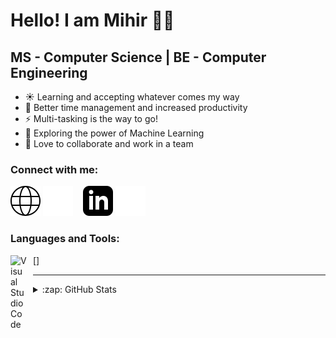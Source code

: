 # Hello! I am Mihir 🙋‍♂️

## MS - Computer Science | BE - Computer Engineering

- ☀️ Learning and accepting whatever comes my way
- 🥅 Better time management and increased productivity
- ⚡ Multi-tasking is the way to go!
- 🎰 Exploring the power of Machine Learning
- 👬 Love to collaborate and work in a team

### Connect with me:

[![website](./img/globe-light.svg)](http://www.mihirbhansali.com#gh-light-mode-only)
[![website](./img/globe-dark.svg)](http://www.mihirbhansali.com#gh-dark-mode-only)
&nbsp;&nbsp;
[![website](./img/linkedin-light.svg)](https://linkedin.com/in/mihirbhansali#gh-light-mode-only)
[![website](./img/linkedin-dark.svg)](https://linkedin.com/in/mihirbhansali#gh-dark-mode-only)
&nbsp;&nbsp;

### Languages and Tools:

[<img align="left" alt="Visual Studio Code" width="26px" src="https://cdn.jsdelivr.net/gh/devicons/devicon/icons/vscode/vscode-original.svg" style="padding-right:10px;" />]

---

<details>
  <summary>:zap: GitHub Stats</summary>

  <img align="left" alt="mihir254's GitHub Stats" src="https://github-readme-stats.vercel.app/api?username=mihir254&show_icons=true&hide_border=false&title_color=ff652f&icon_color=FFE400&bg_color=09131B&text_color=ffffff&border_color=0c1a25" />

</details>

[website]: https://codeSTACKr.com
[linkedin]: https://linkedin.com/in/mihirbhansali/
